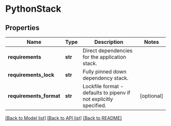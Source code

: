 # PythonStack

## Properties
Name | Type | Description | Notes
------------ | ------------- | ------------- | -------------
**requirements** | **str** | Direct dependencies for the application stack. | 
**requirements_lock** | **str** | Fully pinned down dependency stack. | 
**requirements_format** | **str** | Lockfile format - defaults to pipenv if not explicitly specified.  | [optional] 

[[Back to Model list]](../README.md#documentation-for-models) [[Back to API list]](../README.md#documentation-for-api-endpoints) [[Back to README]](../README.md)


